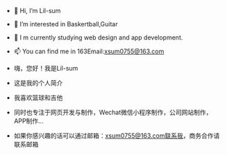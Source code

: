- 👋 Hi, I’m Lil-sum
- 👀 I’m interested in Baskertball,Guitar
- 🌱 I m currently studying web design and app development.
- 📫 You can find me in 163Email:xsum0755@163.com

- 嗨，您好！我是Lil-sum
- 这是我的个人简介
- 我喜欢篮球和吉他
- 同时也专注于网页开发与制作，Wechat微信小程序制作，公司网站制作，APP制作...
- 如果你感兴趣的话可以通过邮箱：xsum0755@163.com联系我，商务合作请联系邮箱
